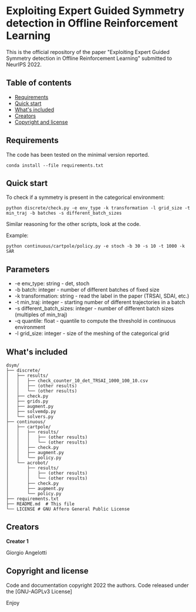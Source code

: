 # Exploiting Expert Guided Symmetry detection in Offline Reinforcement Learning

This is the official repository of the paper "Exploiting Expert Guided Symmetry detection in Offline Reinforcement Learning" submitted to NeurIPS 2022.

## Table of contents

- [Requirements](#requirements)
- [Quick start](#quick-start)
- [What's included](#whats-included)
- [Creators](#creators)
- [Copyright and license](#copyright-and-license)


## Requirements
The code has been tested on the minimal version reported.

```shell script
conda install --file requirements.txt
```


## Quick start
To check if a symmetry is present in the categorical environment:
```shell script
python discrete/check.py -e env_type -k transformation -l grid_size -t min_traj -b batches -s different_batch_sizes 
```

Similar reasoning for the other scripts, look at the code.

Example:
```shell script
python continuous/cartpole/policy.py -e stoch -b 30 -s 10 -t 1000 -k SAR
```

## Parameters
- -e env_type: string - det, stoch
- -b batch: integer - number of different batches of fixed size
- -k transformation: string - read the label in the paper (TRSAI, SDAI, etc.)
- -t min_traj: integer - starting number of different trajectories in a batch
- -s different_batch_sizes: integer - number of different batch sizes (multiples of min_traj)
- -q quantile: float - quantile to compute the threshold in continuous environment
- -l grid_size: integer - size of the meshing of the categorical grid

## What's included

```text
dsym/
├── discrete/
│   ├── results/
│   │   ├── check_counter_10_det_TRSAI_1000_100_10.csv
│   │   ├── (other results)
│   │   └── (other results)
│   ├── check.py
│   ├── grids.py
│   ├── augment.py
│   ├── solvemdp.py
│   └── solvers.py
├── continuous/
│   ├── cartpole/
│   │   ├── results/
│   │   │   ├── (other results)
│   │   │   └── (other results)
│   │   ├── check.py
│   │   ├── augment.py
│   │   └── policy.py
│   └── acrobot/
│       ├── results/
│       │   ├── (other results)
│       │   └── (other results)
│       ├── check.py
│       ├── augment.py
│       └── policy.py
├── requirements.txt
├── README.md  # This file
└── LICENSE # GNU Affero General Public License

```

## Creators

**Creator 1**

Giorgio Angelotti

## Copyright and license

Code and documentation copyright 2022 the authors. Code released under the [GNU-AGPLv3 License]

Enjoy
